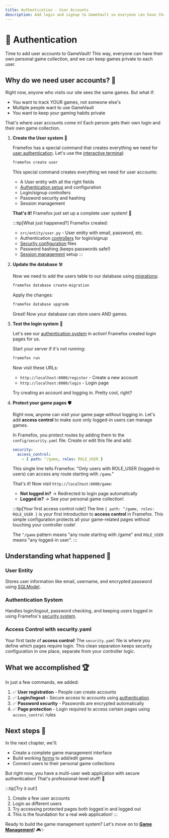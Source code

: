 ```yaml
---
title: Authentication - User Accounts
description: Add login and signup to GameVault so everyone can have their own game collection!
---
```


# 🔐 Authentication

Time to add user accounts to GameVault! This way, everyone can have their own personal game collection, and we can keep games private to each user.

## Why do we need user accounts? 🤔

Right now, anyone who visits our site sees the same games. But what if:
- You want to track YOUR games, not someone else's
- Multiple people want to use GameVault 
- You want to keep your gaming habits private

That's where user accounts come in! Each person gets their own login and their own game collection.

<Steps>

1. **Create the User system** 👤

   Framefox has a special command that creates everything we need for [user authentication](/framefox/core/security). Let's use the [interactive terminal](/framefox/advanced_features/terminal):

   ```bash title="Create user authentication system"
   framefox create user
   ```

   This special command creates everything we need for user accounts:
   - A User entity with all the right fields
   - [Authentication setup](/framefox/core/security) and configuration
   - Login/signup controllers
   - Password security and hashing
   - Session management

   **That's it!** Framefox just set up a complete user system! 🎉

   :::tip[What just happened?]
   Framefox created:
   - `src/entity/user.py` - User entity with email, password, etc.
   - Authentication [controllers](/framefox/core/controllers) for login/signup
   - [Security configuration](/framefox/core/security) files
   - Password hashing (keeps passwords safe!)
   - [Session management](/framefox/installation#configuration) setup
   :::

2. **Update the database** 🛠️

   Now we need to add the users table to our database using [migrations](/framefox/core/database):

   ```bash title="Create user migration"
   framefox database create-migration
   ```

   Apply the changes:

   ```bash title="Apply database changes"
   framefox database upgrade
   ```

   Great! Now your database can store users AND games.

3. **Test the login system** 🧪

   Let's see our [authentication system](/framefox/core/security) in action! Framefox created login pages for us.

   Start your server if it's not running:

   ```bash title="Start development server"
   framefox run
   ```

   Now visit these URLs:
   - `http://localhost:8000/register` - Create a new account
   - `http://localhost:8000/login` - Login page

   Try creating an account and logging in. Pretty cool, right?

4. **Protect your game pages** 🛡️

   Right now, anyone can visit your game page without logging in. Let's add **access control** to make sure only logged-in users can manage games.

   In Framefox, you protect routes by adding them to the `config/security.yaml` file. Create or edit this file and add:

   ```yaml title="config/security.yaml"
   security:
     access_control:
       - { path: ^/game, roles: ROLE_USER }
   ```

   This single line tells Framefox: "Only users with ROLE_USER (logged-in users) can access any route starting with `/game`."

   That's it! Now visit `http://localhost:8000/game`:

   - **Not logged in?** → Redirected to login page automatically
   - **Logged in?** → See your personal game collection!

   :::tip[Your first access control rule!]
   The line `{ path: ^/game, roles: ROLE_USER }` is your first introduction to **access control** in Framefox. This simple configuration protects all your game-related pages without touching your controller code!

   The `^/game` pattern means "any route starting with /game" and `ROLE_USER` means "any logged-in user".
   :::

</Steps>

## Understanding what happened 🎯

### User Entity
Stores user information like email, username, and encrypted password using [SQLModel](/framefox/core/database).

### Authentication System
Handles login/logout, password checking, and keeping users logged in using Framefox's [security system](/framefox/core/security).

### Access Control with security.yaml
Your first taste of **access control**! The `security.yaml` file is where you define which pages require login. This clean separation keeps security configuration in one place, separate from your controller logic.

## What we accomplished 🏆

In just a few commands, we added:

1. ✅ **User registration** - People can create accounts
2. ✅ **Login/logout** - Secure access to accounts using [authentication](/framefox/core/security)
3. ✅ **Password security** - Passwords are encrypted automatically
4. ✅ **Page protection** - Login required to access certain pages using `access_control` rules

## Next steps 🚀

In the next chapter, we'll:
- Create a complete game management interface
- Build working [forms](/framefox/core/forms) to add/edit games
- Connect users to their personal game collections

But right now, you have a multi-user web application with secure authentication! That's professional-level stuff! 🎉

:::tip[Try it out!]
1. Create a few user accounts
2. Login as different users  
3. Try accessing protected pages both logged in and logged out
4. This is the foundation for a real web application!
:::

Ready to build the game management system? Let's move on to **[Game Management](/framefox/quicklaunch/game-management)**! 🎮✨
